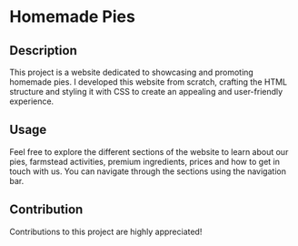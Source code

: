 # Homemade Pies

## Description
This project is a website dedicated to showcasing and promoting homemade pies. 
I developed this website from scratch, crafting the HTML structure and styling it with CSS to create an appealing and user-friendly experience.

## Usage
Feel free to explore the different sections of the website to learn about our pies, farmstead activities, premium ingredients, prices 
and how to get in touch with us. You can navigate through the sections using the navigation bar.

## Contribution
Contributions to this project are highly appreciated!
